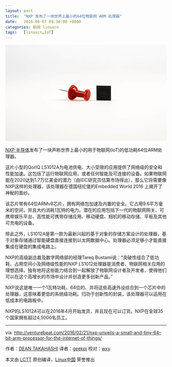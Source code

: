 ```yaml
---
layout: post
title:	"NXP 发布了一块世界上最小的64位物联网 ARM 处理器"
date:	2016-06-07 09:30:00 +0800 
categories:	新闻 linuxcn 
tags:	[linuxcn,IoT]
---
```



![](/Asserts/Images/album/201606/06/093206o2koojjvrcq5kjfs.jpg)


[NXP 半导体](http://www.nxp.com/)发布了一块声称世界上最小的用于物联网(IoT)的低功耗64位ARM处理器。


这片小型的QorIQ LS1012A为电池供电、大小受限的应用提供了网络级的安全和性能加速。这包括了运行物联网应用，或者任何智能及可连接的设备。如果物联网能在2020达到1.7万亿美金的潜力（由IDC研究员估算市场得出），那么它将需要像NXP这样的处理器，该处理器在德国纽伦堡的Embedded World 2016 上揭开了神秘的面纱。


该芯片带有64位ARMv8芯片，拥有网络包加速及内置的安全。它占用9.6平方毫米的空间，并且大约消耗1瓦特的电力。潜在的应用包括下一代的物联网网关、可携带娱乐平台、高性能可携带存储应用、移动硬盘、相机的移动存储、平板及其他可充电的设备。


除此之外，LS1012A是第一款为最新兴起的基于对象的存储方案设计的处理器，基于对象存储通过智能硬盘直接连接到以太网数据中心。处理器必须足够小才能直接集成在硬盘的集成电路上。


NXP的高级副总裁及数字网络部的经理Tareq Bustami说：“突破性组合了低功耗、占用空间小及网络级性能的NXP LS1012处理器是消费者、物联网相关应用的理想选择。独有地将这些能力结合到一起解放了物联网设计者及开发者，使得他们可以在这个高增长的市场中设计并创造更多创新产品。”


NXP说这是唯一一个1瓦特功耗、64位的、并将这些高速外设综合到一个芯片中的处理器，这意味着更低的系统级功耗。归功于创新性的封装，该处理器可以运用在低成本的电路板中。


NXP的LS1012A可以在2016年4月开始发货，并且现在可以订货。NXP在全球35个国家拥有超过4,5000名员工。




---


via: <http://venturebeat.com/2016/02/21/nxp-unveils-a-small-and-tiny-64-bit-arm-processor-for-the-internet-of-things/>


作者：[DEAN TAKAHASHI](http://venturebeat.com/author/dean-takahashi/) 译者：[geekpi](https://github.com/geekpi) 校对：[wxy](https://github.com/wxy)


本文由 [LCTT](https://github.com/LCTT/TranslateProject) 原创编译，[Linux中国](https://linux.cn/) 荣誉推出
